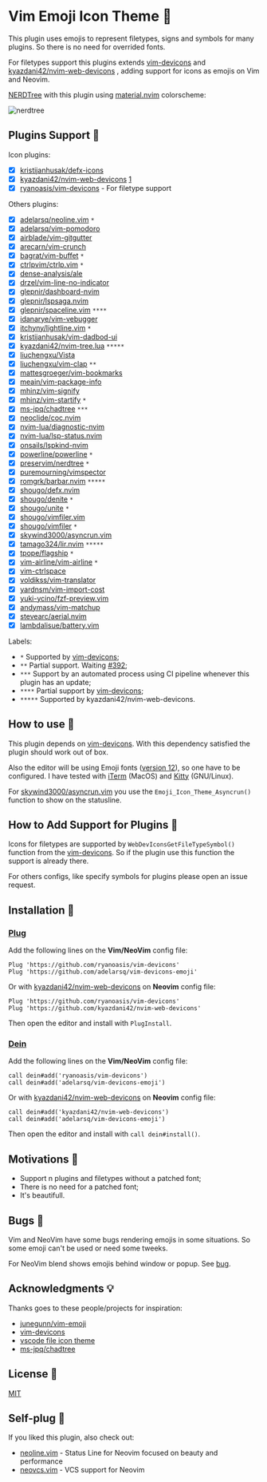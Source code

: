 # Vim Emoji Icon Theme 🎨

This plugin uses emojis to represent filetypes, signs and symbols for many plugins. So there is no need for overrided fonts.

For filetypes support this plugins extends [vim-devicons](https://github.com/ryanoasis/vim-devicons)
and [kyazdani42/nvim-web-devicons](https://github.com/kyazdani42/nvim-web-devicons) , adding support for icons as emojis on Vim and Neovim.

[NERDTree](https://github.com/preservim/nerdtree) with this plugin using [material.nvim](https://github.com/marko-cerovac/material.nvim) colorscheme:

![nerdtree](https://user-images.githubusercontent.com/430272/112572478-fd71c780-8dc8-11eb-8a5d-eda343deb467.png)

## Plugins Support 🤗

Icon plugins:

- [x] [kristijanhusak/defx-icons](https://github.com/kristijanhusak/defx-icons)
- [x] [kyazdani42/nvim-web-devicons](https://github.com/kyazdani42/nvim-web-devicons) [1](https://github.com/kyazdani42/nvim-web-devicons/pull/11)
- [x] [ryanoasis/vim-devicons](https://github.com/ryanoasis/vim-devicons) - For filetype support

Others plugins:

- [x] [adelarsq/neoline.vim](https://github.com/adelarsq/neoline.vim) `*`
- [x] [adelarsq/vim-pomodoro](https://github.com/adelarsq/vim-pomodoro)
- [x] [airblade/vim-gitgutter](https://github.com/airblade/vim-gitgutter)
- [x] [arecarn/vim-crunch](https://github.com/arecarn/vim-crunch)
- [x] [bagrat/vim-buffet](https://github.com/bagrat/vim-buffet) `*`
- [x] [ctrlpvim/ctrlp.vim](https://github.com/ctrlpvim/ctrlp.vim) `*`
- [x] [dense-analysis/ale](https://github.com/dense-analysis/ale)
- [x] [drzel/vim-line-no-indicator](https://github.com/drzel/vim-line-no-indicator)
- [x] [glepnir/dashboard-nvim](https://github.com/glepnir/dashboard-nvim)
- [x] [glepnir/lspsaga.nvim](https://github.com/glepnir/lspsaga.nvim)
- [x] [glepnir/spaceline.vim](https://github.com/glepnir/spaceline.vim) `****`
- [x] [idanarye/vim-vebugger](https://github.com/idanarye/vim-vebugger)
- [x] [itchyny/lightline.vim](https://github.com/itchyny/lightline.vim) `*`
- [x] [kristijanhusak/vim-dadbod-ui](https://github.com/kristijanhusak/vim-dadbod-ui)
- [x] [kyazdani42/nvim-tree.lua](https://github.com/kyazdani42/nvim-tree.lua) `*****`
- [x] [liuchengxu/Vista](https://github.com/liuchengxu/vista.vim)
- [x] [liuchengxu/vim-clap](https://github.com/liuchengxu/vim-clap) `**`
- [x] [mattesgroeger/vim-bookmarks](https://github.com/MattesGroeger/vim-bookmarks)
- [x] [meain/vim-package-info](https://github.com/meain/vim-package-info)
- [x] [mhinz/vim-signify](https://github.com/mhinz/vim-signify)
- [x] [mhinz/vim-startify](https://github.com/mhinz/vim-startify) `*`
- [x] [ms-jpq/chadtree](https://github.com/ms-jpq/chadtree) `***`
- [x] [neoclide/coc.nvim](https://github.com/neoclide/coc.nvim)
- [x] [nvim-lua/diagnostic-nvim](https://github.com/nvim-lua/diagnostic-nvim)
- [x] [nvim-lua/lsp-status.nvim](https://github.com/nvim-lua/lsp-status.nvim)
- [x] [onsails/lspkind-nvim](https://github.com/onsails/lspkind-nvim)
- [x] [powerline/powerline](https://github.com/powerline/powerline) `*`
- [x] [preservim/nerdtree](https://github.com/preservim/nerdtree) `*`
- [x] [puremourning/vimspector](https://github.com/puremourning/vimspector)
- [x] [romgrk/barbar.nvim](https://github.com/romgrk/barbar.nvim) `*****`
- [x] [shougo/defx.nvim](https://github.com/shougo/defx.nvim)
- [x] [shougo/denite](https://github.com/Shougo/denite.nvim) `*`
- [x] [shougo/unite](https://github.com/shougo/unite.vim) `*`
- [x] [shougo/vimfiler.vim](https://github.com/Shougo/vimfiler.vim)
- [x] [shougo/vimfiler](https://github.com/shougo/vimfiler.vim) `*`
- [x] [skywind3000/asyncrun.vim](https://github.com/skywind3000/asyncrun.vim)
- [x] [tamago324/lir.nvim](https://github.com/tamago324/lir.nvim) `*****`
- [x] [tpope/flagship](https://github.com/tpope/vim-flagship) `*`
- [x] [vim-airline/vim-airline](https://github.com/vim-airline/vim-airline) `*`
- [x] [vim-ctrlspace](https://github.com/vim-ctrlspace)
- [x] [voldikss/vim-translator](https://github.com/voldikss/vim-translator)
- [x] [yardnsm/vim-import-cost](https://github.com/yardnsm/vim-import-cost)
- [x] [yuki-ycino/fzf-preview.vim](https://github.com/yuki-ycino/fzf-preview.vim)
- [x] [andymass/vim-matchup](https://github.com/andymass/vim-matchup)
- [x] [stevearc/aerial.nvim](https://github.com/stevearc/aerial.nvim/)
- [x] [lambdalisue/battery.vim](https://github.com/lambdalisue/battery.vim)

Labels:
 - `*` Supported by [vim-devicons](https://github.com/ryanoasis/vim-devicons);
 - `**` Partial support. Waiting [#392](https://github.com/liuchengxu/vim-clap/issues/392);
 - `***` Support by an automated process using CI pipeline whenever this plugin
     has an update;
 - `****` Partial support by [vim-devicons](https://github.com/ryanoasis/vim-devicons);
 - `*****` Supported by kyazdani42/nvim-web-devicons.

## How to use 🤔

This plugin depends on [vim-devicons](https://github.com/ryanoasis/vim-devicons). With this dependency satisfied the plugin should work out of box.

Also the editor will be using Emoji fonts ([version 12](https://emojipedia.org/emoji-12.0)), so one have to be configured. I have tested with [iTerm](https://www.iterm2.com) (MacOS) and [Kitty](https://sw.kovidgoyal.net/kitty) (GNU/Linux).

For [skywind3000/asyncrun.vim](https://github.com/skywind3000/asyncrun.vim) you
use the `Emoji_Icon_Theme_Asyncrun()` function to show on the statusline.

## How to Add Support for Plugins 🔌

Icons for filetypes are supported by `WebDevIconsGetFileTypeSymbol()` function
from the [vim-devicons](https://github.com/ryanoasis/vim-webdevicons). So if
the plugin use this function the support is already there. 

For others configs, like specify symbols for plugins please open an issue
request.

## Installation 🧙

### [Plug](https://github.com/junegunn/vim-plug)

Add the following lines on the **Vim/NeoVim** config file:

```vim
Plug 'https://github.com/ryanoasis/vim-devicons'
Plug 'https://github.com/adelarsq/vim-devicons-emoji'
```

Or with [kyazdani42/nvim-web-devicons](https://github.com/kyazdani42/nvim-web-devicons) on **Neovim** config file:

```vim
Plug 'https://github.com/ryanoasis/vim-devicons'
Plug 'https://github.com/kyazdani42/nvim-web-devicons'
```

Then open the editor and install with `PlugInstall`.

### [Dein](https://github.com/Shougo/dein.vim)

Add the following lines on the **Vim/NeoVim** config file:

```vim
call dein#add('ryanoasis/vim-devicons')
call dein#add('adelarsq/vim-devicons-emoji')
```

Or with [kyazdani42/nvim-web-devicons](https://github.com/kyazdani42/nvim-web-devicons) on **Neovim** config file:

```vim
call dein#add('kyazdani42/nvim-web-devicons')
call dein#add('adelarsq/vim-devicons-emoji')
```

Then open the editor and install with `call dein#install()`.

## Motivations 💓

- Support n plugins and filetypes without a patched font;
- There is no need for a patched font;
- It's beautifull.

## Bugs 🐛

Vim and NeoVim have some bugs rendering emojis in some situations. So some
emoji can't be used or need some tweeks.

For NeoVim blend shows emojis behind window or popup. See [bug](https://github.com/neovim/neovim/issues/12012).

## Acknowledgments 💡

Thanks goes to these people/projects for inspiration:

- [junegunn/vim-emoji](https://github.com/junegunn/vim-emoji)
- [vim-devicons](https://github.com/ryanoasis/vim-devicons)
- [vscode file icon theme](https://code.visualstudio.com/api/extension-guides/file-icon-theme)
- [ms-jpq/chadtree](https://github.com/ms-jpq/chadtree)

## License 📜

[MIT](License)

## Self-plug 🔌

If you liked this plugin, also check out:

- [neoline.vim](https://github.com/adelarsq/neoline.vim) - Status Line for Neovim focused on beauty and performance
- [neovcs.vim](https://github.com/adelarsq/neovcs.vim) - VCS support for Neovim


